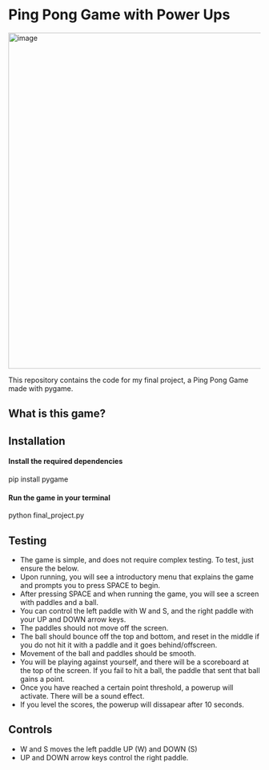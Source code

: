 # Ping Pong Game with Power Ups
<img width="671" alt="image" src="https://github.com/user-attachments/assets/ff5a8178-cfc4-4fd1-a0e3-ce08acaf55c7" />


This repository contains the code for my final project, a Ping Pong Game made with pygame. 

## What is this game?


## Installation 

#### Install the required dependencies
pip install pygame

#### Run the game in your terminal
python final_project.py




## Testing
- The game is simple, and does not require complex testing. To test, just ensure the below.
- Upon running, you will see a introductory menu that explains the game and prompts you to press SPACE to begin.
- After pressing SPACE and when running the game, you will see a screen with paddles and a ball.
- You can control the left paddle with W and S, and the right paddle with your UP and DOWN arrow keys.
- The paddles should not move off the screen.
- The ball should bounce off the top and bottom, and reset in the middle if you do not hit it with a paddle and it goes behind/offscreen.
- Movement of the ball and paddles should be smooth.
- You will be playing against yourself, and there will be a scoreboard at the top of the screen. If you fail to hit a ball, the paddle that sent that ball gains a point.
- Once you have reached a certain point threshold, a powerup will activate. There will be a sound effect.
- If you level the scores, the powerup will dissapear after 10 seconds.


## Controls
- W and S moves the left paddle UP (W) and DOWN (S)
- UP and DOWN arrow keys control the right paddle. 


